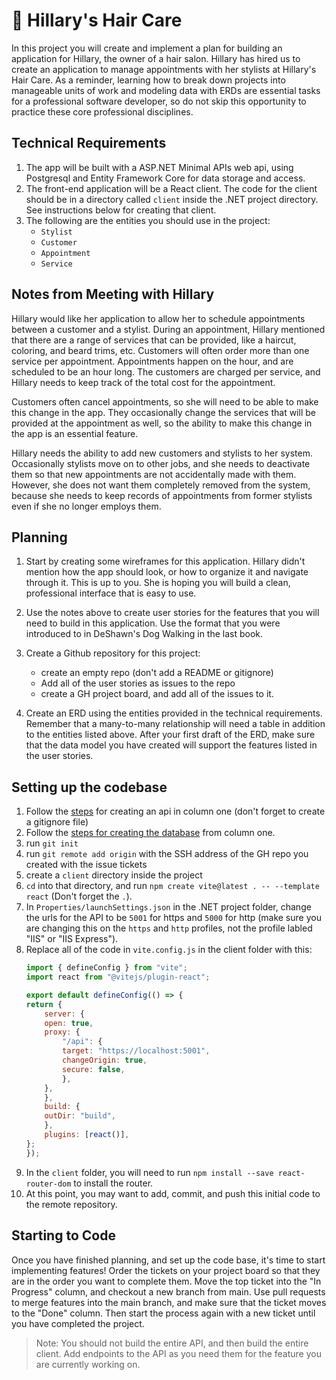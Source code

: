 # :haircut: Hillary's Hair Care
In this project you will create and implement a plan for building an application for Hillary, the owner of a hair salon. Hillary has hired us to create an application to manage appointments with her stylists at Hillary's Hair Care. As a reminder, learning how to break down projects into manageable units of work and modeling data with ERDs are essential tasks for a professional software developer, so do not skip this opportunity to practice these core professional disciplines.  

## Technical Requirements
1. The app will be built with a ASP.NET Minimal APIs web api, using Postgresql and Entity Framework Core for data storage and access. 
1. The front-end application will be a React client. The code for the client should be in a directory called `client` inside the .NET project directory. See instructions below for creating that client. 
1. The following are the entities you should use in the project:
    - `Stylist`
    - `Customer`
    - `Appointment`
    - `Service`
## Notes from Meeting with Hillary
Hillary would like her application to allow her to schedule appointments between a customer and a stylist. During an appointment, Hillary mentioned that there are a range of services that can be provided, like a haircut, coloring, and beard trims, etc. Customers will often order more than one service per appointment. Appointments happen on the hour, and are scheduled to be an hour long. The customers are charged per service, and Hillary needs to keep track of the total cost for the appointment. 

Customers often cancel appointments, so she will need to be able to make this change in the app. They occasionally change the services that will be provided at the appointment as well, so the ability to make this change in the app is an essential feature. 

Hillary needs the ability to add new customers and stylists to her system. Occasionally stylists move on to other jobs, and she needs to deactivate them so that new appointments are not accidentally made with them. However, she does not want them completely removed from the system, because she needs to keep records of appointments from former stylists even if she no longer employs them.

## Planning 
1. Start by creating some wireframes for this application. Hillary didn't mention how the app should look, or how to organize it and navigate through it. This is up to you. She is hoping you will build a clean, professional interface that is easy to use.

1. Use the notes above to create user stories for the features that you will need to build in this application. Use the format that you were introduced to in DeShawn's Dog Walking in the last book.

1. Create a Github repository for this project:
    - create an empty repo (don't add a README or gitignore)
    - Add all of the user stories as issues to the repo
    - create a GH project board, and add all of the issues to it. 

1. Create an ERD using the entities provided in the technical requirements. Remember that a many-to-many relationship will need a table in addition to the entities listed above. After your first draft of the ERD, make sure that the data model you have created will support the features listed in the user stories. 

## Setting up the codebase
1. Follow the [steps](./creek-river-setup.md) for creating an api in column one (don't forget to create a gitignore file) 
1. Follow the [steps for creating the database](./creek-river-db-context.md) from column one. 
1. run `git init`
1. run `git remote add origin` with the SSH address of the GH repo you created with the issue tickets
1. create a `client` directory inside the project
1. `cd` into that directory, and run `npm create vite@latest . -- --template react` (Don't forget the `.`). 
1. In `Properties/launchSettings.json` in the .NET project folder, change the urls for the API to be `5001` for https and `5000` for http (make sure you are changing this on the `https` and `http` profiles, not the profile labled "IIS" or "IIS Express"). 
1. Replace all of the code in `vite.config.js` in the client folder with this:
    ``` js
    import { defineConfig } from "vite";
    import react from "@vitejs/plugin-react";

    export default defineConfig(() => {
    return {
        server: {
        open: true,
        proxy: {
            "/api": {
            target: "https://localhost:5001",
            changeOrigin: true,
            secure: false,
            },
        },
        },
        build: {
        outDir: "build",
        },
        plugins: [react()],
    };
    });
    ```
1. In the `client` folder, you will need to run `npm install --save react-router-dom` to install the router. 
1. At this point, you may want to add, commit, and push this initial code to the remote repository.    

## Starting to Code
Once you have finished planning, and set up the code base, it's time to start implementing features! Order the tickets on your project board so that they are in the order you want to complete them. Move the top ticket into the "In Progress" column, and checkout a new branch from main. Use pull requests to merge features into the main branch, and make sure that the ticket moves to the "Done" column. Then start the process again with a new ticket until you have completed the project. 

> Note: You should not build the entire API, and then build the entire client. Add endpoints to the API as you need them for the feature you are currently working on. 
